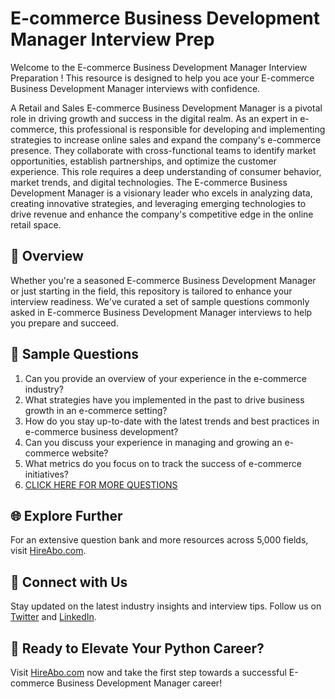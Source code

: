 # E-commerce Business Development Manager Interview Prep

Welcome to the E-commerce Business Development Manager Interview Preparation ! This resource is designed to help you ace your E-commerce Business Development Manager interviews with confidence.

A Retail and Sales E-commerce Business Development Manager is a pivotal role in driving growth and success in the digital realm. As an expert in e-commerce, this professional is responsible for developing and implementing strategies to increase online sales and expand the company's e-commerce presence. They collaborate with cross-functional teams to identify market opportunities, establish partnerships, and optimize the customer experience. This role requires a deep understanding of consumer behavior, market trends, and digital technologies. The E-commerce Business Development Manager is a visionary leader who excels in analyzing data, creating innovative strategies, and leveraging emerging technologies to drive revenue and enhance the company's competitive edge in the online retail space.

## 🚀 Overview

Whether you're a seasoned E-commerce Business Development Manager or just starting in the field, this repository is tailored to enhance your interview readiness. We've curated a set of sample questions commonly asked in E-commerce Business Development Manager interviews to help you prepare and succeed.

## 📝 Sample Questions

1. Can you provide an overview of your experience in the e-commerce industry?
2. What strategies have you implemented in the past to drive business growth in an e-commerce setting?
3. How do you stay up-to-date with the latest trends and best practices in e-commerce business development?
4. Can you discuss your experience in managing and growing an e-commerce website?
5. What metrics do you focus on to track the success of e-commerce initiatives?
6. [CLICK HERE FOR MORE QUESTIONS](https://hireabo.com/job/22_2_15/Ecommerce%20Business%20Development%20Manager)

## 🌐 Explore Further

For an extensive question bank and more resources across 5,000 fields, visit [HireAbo.com](https://www.hireabo.com).

## 📱 Connect with Us

Stay updated on the latest industry insights and interview tips. Follow us on [Twitter](https://twitter.com/hireabo) and [LinkedIn](https://www.linkedin.com/in/hire-abo-3609972a8/).

## 🚀 Ready to Elevate Your Python Career?

Visit [HireAbo.com](https://www.hireabo.com) now and take the first step towards a successful E-commerce Business Development Manager career!